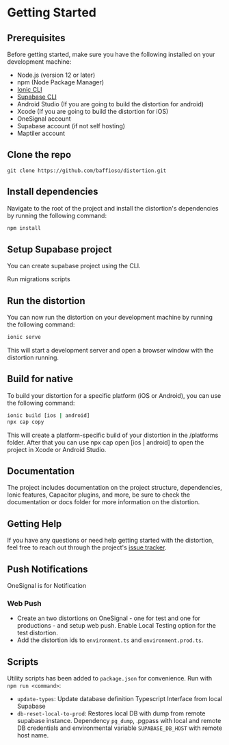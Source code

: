 # Getting Started

## Prerequisites

Before getting started, make sure you have the following installed on your development machine:

- Node.js (version 12 or later)
- npm (Node Package Manager)
- [Ionic CLI](https://ionicframework.com/docs/cli#installation)
- [Supabase CLI](https://supabase.com/docs/guides/resources/supabase-cli)
- Android Studio (If you are going to build the distortion for android)
- Xcode (If you are going to build the distortion for iOS)
- OneSignal account
- Supabase account (if not self hosting)
- Maptiler account

## Clone the repo

```
git clone https://github.com/baffioso/distortion.git
```

## Install dependencies

Navigate to the root of the project and install the distortion's dependencies by running the following command:

```bash
npm install
```

## Setup Supabase project

You can create supabase project using the CLI.

Run migrations scripts

## Run the distortion

You can now run the distortion on your development machine by running the following command:

```bash
ionic serve
```

This will start a development server and open a browser window with the distortion running.

## Build for native

To build your distortion for a specific platform (iOS or Android), you can use the following command:

```bash
ionic build [ios | android]
npx cap copy
```

This will create a platform-specific build of your distortion in the /platforms folder. After that you can use npx cap open [ios | android] to open the project in Xcode or Android Studio.

## Documentation

The project includes documentation on the project structure, dependencies, Ionic features, Capacitor plugins, and more, be sure to check the documentation or docs folder for more information on the distortion.

## Getting Help

If you have any questions or need help getting started with the distortion, feel free to reach out through the project's [issue tracker](https://github.com/baffioso/distortion/issues).

## Push Notifications

OneSignal is for Notification

### Web Push

- Create an two distortions on OneSignal - one for test and one for productions - and setup web push. Enable Local Testing option for the test distortion.
- Add the distortion ids to `environment.ts` and `environment.prod.ts`.

## Scripts

Utility scripts has been added to `package.json` for convenience. Run with `npm run <command>`:

- `update-types`: Update database definition Typescript Interface from local Supabase
- `db-reset-local-to-prod`: Restores local DB with dump from remote supabase instance. Dependency `pg_dump`, .pgpass with local and remote DB credentials and environmental variable `SUPABASE_DB_HOST` with remote host name.
